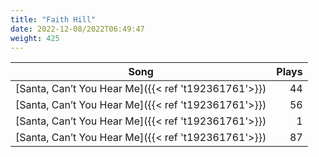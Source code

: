 ```yaml
---
title: "Faith Hill"
date: 2022-12-08/2022T06:49:47
weight: 425
---
```




 Song | Plays 
----- | -----:
[Santa, Can’t You Hear Me]({{< ref 't192361761'>}}) | 44
[Santa, Can’t You Hear Me]({{< ref 't192361761'>}}) | 56
[Santa, Can’t You Hear Me]({{< ref 't192361761'>}}) | 1
[Santa, Can’t You Hear Me]({{< ref 't192361761'>}}) | 87
